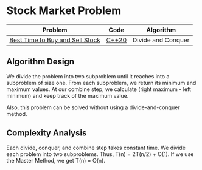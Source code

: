 # Stock Market Problem

| Problem                                                                                           |         Code          |     Algorithm      |
| ------------------------------------------------------------------------------------------------- | :-------------------: | :----------------: |
| [Best Time to Buy and Sell Stock](https://leetcode.com/problems/best-time-to-buy-and-sell-stock/) | [C++20](solution.cpp) | Divide and Conquer |

## Algorithm Design

We divide the problem into two subproblem until it reaches into a subproblem of size one. From each subproblem, we return its minimum and maximum values. At our combine step, we calculate (right maximum - left minimum) and keep track of the maximum value.

Also, this problem can be solved without using a divide-and-conquer method.

## Complexity Analysis

Each divide, conquer, and combine step takes constant time. We divide each problem into two subproblems. Thus, T(n) = 2T(n/2) + O(1). If we use the Master Method, we get T(n) = O(n).
